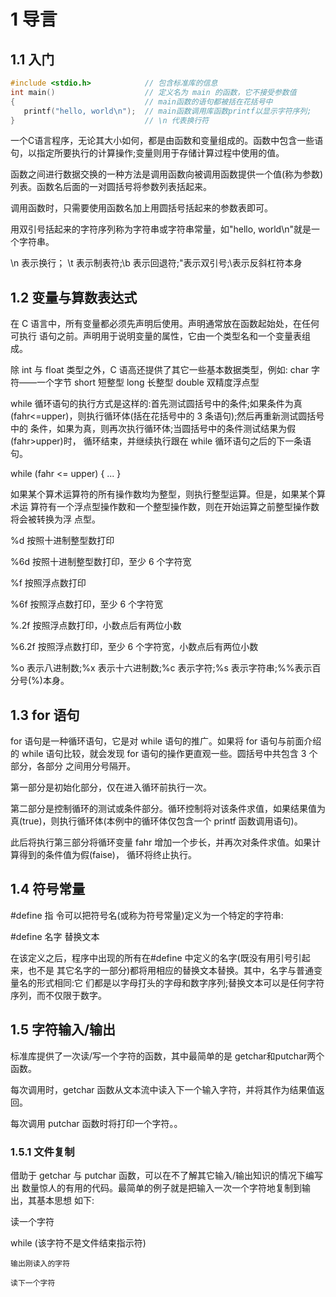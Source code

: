
# 1 导言
## 1.1 入门

```c
#include <stdio.h>            // 包含标准库的信息
int main()                    // 定义名为 main 的函数，它不接受参数值
{                             // main函数的语句都被括在花括号中
   printf("hello, world\n");  // main函数调用库函数printf以显示字符序列;
}                             // \n 代表换行符
```

一个C语言程序，无论其大小如何，都是由函数和变量组成的。函数中包含一些语句，以指定所要执行的计算操作;变量则用于存储计算过程中使用的值。

函数之间进行数据交换的一种方法是调用函数向被调用函数提供一个值(称为参数)列表。函数名后面的一对圆括号将参数列表括起来。

调用函数时，只需要使用函数名加上用圆括号括起来的参数表即可。

用双引号括起来的字符序列称为字符串或字符串常量，如"hello, world\n"就是一个字符串。

\n 表示换行； \t 表示制表符;\b 表示回退符;\"表示双引号;\\表示反斜杠符本身
## 1.2 变量与算数表达式
在 C 语言中，所有变量都必须先声明后使用。声明通常放在函数起始处，在任何可执行 语句之前。声明用于说明变量的属性，它由一个类型名和一个变量表组成。

除 int 与 float 类型之外，C 语高还提供了其它一些基本数据类型，例如:
char 字符——一个字节 short 短整型
long 长整型
double 双精度浮点型

while 循环语句的执行方式是这样的:首先测试圆括号中的条件;如果条件为真 (fahr<=upper)，则执行循环体(括在花括号中的 3 条语句);然后再重新测试圆括号中的 条件，如果为真，则再次执行循环体;当圆括号中的条件测试结果为假(fahr>upper)时， 循环结束，并继续执行跟在 while 循环语句之后的下一条语句。

while (fahr <= upper) {
    ...
}

如果某个算术运算符的所有操作数均为整型，则执行整型运算。但是，如果某个算术运 算符有一个浮点型操作数和一个整型操作数，则在开始运算之前整型操作数将会被转换为浮 点型。

%d 按照十进制整型数打印

%6d 按照十进制整型数打印，至少 6 个字符宽

%f 按照浮点数打印

%6f 按照浮点数打印，至少 6 个字符宽

%.2f 按照浮点数打印，小数点后有两位小数

%6.2f 按照浮点数打印，至少 6 个字符宽，小数点后有两位小数

%o 表示八进制数;%x 表示十六进制数;%c 表示字符;%s 表示字符串;%%表示百分号(%)本身。
## 1.3 for 语句
for 语句是一种循环语句，它是对 while 语句的推广。如果将 for 语句与前面介绍的 while 语句比较，就会发现 for 语句的操作更直观一些。圆括号中共包含 3 个部分，各部分 之间用分号隔开。

第一部分是初始化部分，仅在进入循环前执行一次。

第二部分是控制循环的测试或条件部分。循环控制将对该条件求值，如果结果值为真(true)，则执行循环体(本例中的循环体仅包含一个 printf 函数调用语句)。

此后将执行第三部分将循环变量 fahr 增加一个步长，并再次对条件求值。如果计算得到的条件值为假(faise)， 循环将终止执行。

## 1.4 符号常量
#define 指 令可以把符号名(或称为符号常量)定义为一个特定的字符串:

#define 名字 替换文本

在该定义之后，程序中出现的所有在#define 中定义的名字(既没有用引号引起来，也不是 其它名字的一部分)都将用相应的替换文本替换。其中，名字与普通变量名的形式相同:它 们都是以字母打头的字母和数字序列;替换文本可以是任何字符序列，而不仅限于数字。

## 1.5 字符输入/输出
标准库提供了一次读/写一个字符的函数，其中最简单的是 getchar和putchar两个函数。

每次调用时，getchar 函数从文本流中读入下一个输入字符，并将其作为结果值返回。

每次调用 putchar 函数时将打印一个字符。。

### 1.5.1 文件复制
借助于 getchar 与 putchar 函数，可以在不了解其它输入/输出知识的情况下编写出 数量惊人的有用的代码。最简单的例子就是把输入一次一个字符地复制到输出，其基本思想 如下:

读一个字符

while (该字符不是文件结束指示符)

    输出刚读入的字符

    读下一个字符
